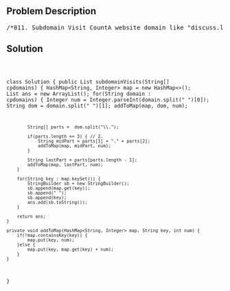 <!--
<style>
  body { font-family: Arial, sans-serif; }
  .container { max-width: 700px; margin: 0 auto; padding: 10px; }
  .comment-block { background-color: #f9f9f9; padding: 10px; border-left: 5px solid #ccc; overflow-wrap: break-word; white-space: pre-wrap; }
  .code-block { background-color: #f4f4f4; padding: 10px; border: 1px solid #ddd; overflow-wrap: break-word; white-space: pre-wrap; }
</style>
-->

<div class='container'>
<h2>Problem Description</h2>
<div class='comment-block'>
<pre>
/*811. Subdomain Visit CountA website domain like "discuss.leetcode.com" consists of various subdomains.At the top level, we have "com", at the next level, we have "leetcode.com", and at the lowest level,"discuss.leetcode.com".When we visit a domain like "discuss.leetcode.com", we will also visit the parent domains"leetcode.com" and "com" implicitly.Now, call a "count-paired domain" to be a count (representing the number of visits this domainreceived), followed by a space, followed by the address. An example of a count-paired domain might be "9001 discuss.leetcode.com".We are given a list cpdomains of count-paired domains. We would like a list of count-paired domains, (in the same format as the input, and in any order), that explicitly counts the number of visits toeach subdomain.Example 1:Input:["9001 discuss.leetcode.com"]Output:["9001 discuss.leetcode.com", "9001 leetcode.com", "9001 com"]Explanation:We only have one website domain: "discuss.leetcode.com". As discussed above, the subdomain"leetcode.com" and "com" will also be visited. So they will all be visited 9001 times.Example 2:Input:["900 google.mail.com", "50 yahoo.com", "1 intel.mail.com", "5 wiki.org"]Output:["901 mail.com","50 yahoo.com","900 google.mail.com","5 wiki.org","5 org","1 intel.mail.com","951com"]Explanation:We will visit "google.mail.com" 900 times, "yahoo.com" 50 times, "intel.mail.com" once and"wiki.org" 5 times.For the subdomains, we will visit "mail.com" 900 + 1 = 901 times, "com" 900 + 50 + 1 = 951 times,and "org" 5 times.Notes:The length of cpdomains will not exceed 100.The length of each domain name will not exceed 100.Each address will have either 1 or 2 "." characters.The input count in any count-paired domain will not exceed 10000.The answer output can be returned in any order.*/</pre>
</div>

<h2>Solution</h2>
<div class='code-block'>
<pre><code class='language-java'>

class Solution {
    public List<String> subdomainVisits(String[] cpdomains) {
        HashMap<String, Integer> map = new HashMap<>();
        List<String> ans = new ArrayList<String>();
        for(String domain : cpdomains) {
            Integer num = Integer.parseInt(domain.split(" ")[0]);
            String dom = domain.split(" ")[1];
            addToMap(map, dom, num);
    
            String[] parts =  dom.split("\\.");
                        
            if(parts.length == 3) { // 2.
                String midPart = parts[1] + "." + parts[2];
                addToMap(map, midPart, num);   
            }
            
            String lastPart = parts[parts.length - 1];
            addToMap(map, lastPart, num); 
        }
        
        for(String key : map.keySet()) {
            StringBuilder sb = new StringBuilder();
            sb.append(map.get(key));
            sb.append(" ");            
            sb.append(key);
            ans.add(sb.toString());
        }
        
        return ans;
    }
    
    private void addToMap(HashMap<String, Integer> map, String key, int num) {
        if(!map.containsKey(key)) {
            map.put(key, num);
        }else {
            map.put(key, map.get(key) + num);
        }
    }
}
</code></pre>
</div>
</div>
